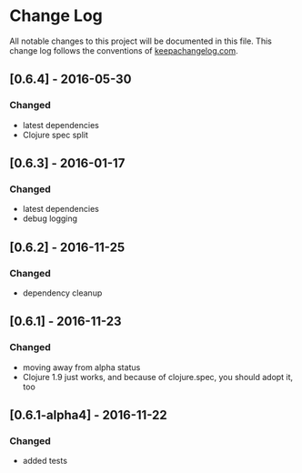 # Change Log
All notable changes to this project will be documented in this file. This change log follows the conventions of [keepachangelog.com](http://keepachangelog.com/).

## [0.6.4] - 2016-05-30
### Changed
- latest dependencies
- Clojure spec split

## [0.6.3] - 2016-01-17
### Changed
- latest dependencies
- debug logging

## [0.6.2] - 2016-11-25
### Changed
- dependency cleanup

## [0.6.1] - 2016-11-23
### Changed
- moving away from alpha status
- Clojure 1.9 just works, and because of clojure.spec, you should adopt it, too

## [0.6.1-alpha4] - 2016-11-22
### Changed
- added tests


